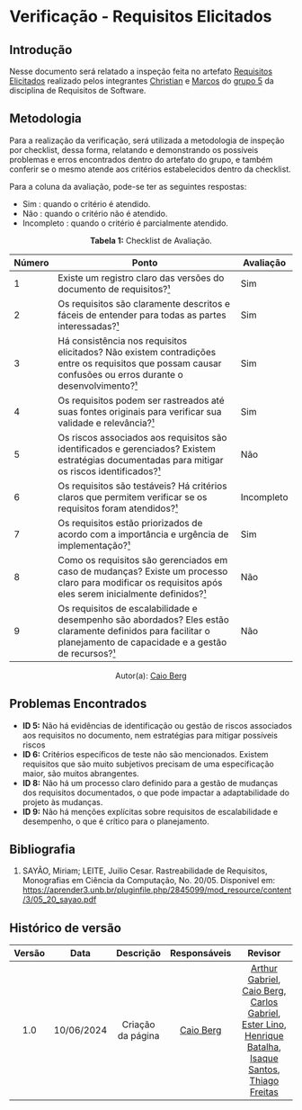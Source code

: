 # Verificação - Requisitos Elicitados

## Introdução

Nesse documento será relatado a inspeção feita no artefato [Requisitos Elicitados](https://requisitos-de-software.github.io/2024.1-Sinesp_Cidadao/elicitacao/tecnicas/Requisitos_elicitados/) realizado pelos integrantes [Christian](https://github.com/crstyhs) e [Marcos](https://github.com/Bittarx) do [grupo 5](https://github.com/Requisitos-de-Software/2024.1-Sinesp_Cidadao) da disciplina de Requisitos de Software.

## Metodologia


Para a realização da verificação, será utilizada a metodologia de inspeção por checklist, dessa forma, relatando e demonstrando os possíveis problemas e erros encontrados dentro do artefato do grupo, e também conferir se o mesmo atende aos critérios estabelecidos dentro da checklist.

Para a coluna da avaliação, pode-se ter as seguintes respostas:
- Sim : quando o critério é atendido.
- Não : quando o critério não é atendido.
- Incompleto : quando o critério é parcialmente atendido.

<font><p style="text-align: center">**Tabela 1:** Checklist de Avaliação.</p></font>

| Número | Ponto                                                                                                                      | Avaliação    |
|--------|----------------------------------------------------------------------------------------------------------------------------|--------------|
| 1      |  Existe um registro claro das versões do documento de requisitos?[¹](#ref1)                                  | Sim |
| 2      | Os requisitos são claramente descritos e fáceis de entender para todas as partes interessadas?[¹](#ref1)                              | Sim          |
| 3      | Há consistência nos requisitos elicitados? Não existem contradições entre os requisitos que possam causar confusões ou erros durante o desenvolvimento?[¹](#ref1)  | Sim          |
| 4      | Os requisitos podem ser rastreados até suas fontes originais para verificar sua validade e relevância?[¹](#ref1)                      | Sim          |
| 5      | Os riscos associados aos requisitos são identificados e gerenciados? Existem estratégias documentadas para mitigar os riscos identificados?[¹](#ref1)         | Não   |
| 6      | Os requisitos são testáveis? Há critérios claros que permitem verificar se os requisitos foram atendidos?[¹](#ref1)                   | Incompleto          |
| 7      | Os requisitos estão priorizados de acordo com a importância e urgência de implementação?[¹](#ref1)                                    | Sim          |
| 8      | Como os requisitos são gerenciados em caso de mudanças? Existe um processo claro para modificar os requisitos após eles serem inicialmente definidos?[¹](#ref1)  | Não          |
| 9      | Os requisitos de escalabilidade e desempenho são abordados? Eles estão claramente definidos para facilitar o planejamento de capacidade e a gestão de recursos?[¹](#ref1)  | Não          |


<div align="center">Autor(a): <a href="https://github.com/Caio-bergbjj">Caio Berg</a></div>

## Problemas Encontrados
- **ID 5:** Não há evidências de identificação ou gestão de riscos associados aos requisitos no documento, nem estratégias para mitigar possíveis riscos
- **ID 6:** Critérios específicos de teste não são mencionados. Existem requisitos que são muito subjetivos precisam de uma especificação maior, são muitos abrangentes. 
- **ID 8:** Não há um processo claro definido para a gestão de mudanças dos requisitos documentados, o que pode impactar a adaptabilidade do projeto às mudanças.
- **ID 9:** Não há menções explícitas sobre requisitos de escalabilidade e desempenho, o que é crítico para o planejamento.

## Bibliografia

1. SAYÃO, Miriam; LEITE, Juilio Cesar. Rastreabilidade de Requisitos, Monografias em Ciência da Computação, No. 20/05. Disponivel em: https://aprender3.unb.br/pluginfile.php/2845099/mod_resource/content/3/05_20_sayao.pdf

## Histórico de versão

| Versão | Data | Descrição | Responsáveis | Revisor |
| :----: | :--: | :-----------------------------------------------------: | :----------------------------------------------------------------------------------------------: | :----------------------------------------------: |
|  1.0   | 10/06/2024 | Criação da página  | [Caio Berg](https://github.com/Caio-bergbjj) |  [Arthur Gabriel](ArthurGabrieel), [Caio Berg](https://github.com/Caio-bergbjj), [Carlos Gabriel](https://github.com/TheCarlosRamos), [Ester Lino](https://github.com/esteerlino), [Henrique Batalha](https://github.com/HeBatalha), [Isaque Santos](https://github.com/IsaqueSH), [Thiago Freitas](https://github.com/thiagorfreitas) |
